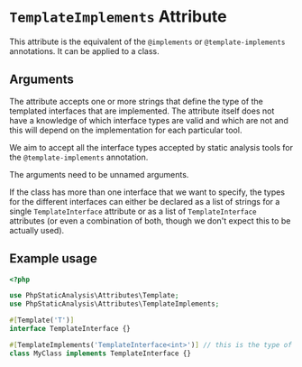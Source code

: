 # `TemplateImplements` Attribute

This attribute is the equivalent of the `@implements` or `@template-implements` annotations. It can be applied to a class.

## Arguments

The attribute accepts one or more strings that define the type of the templated interfaces that are implemented. The attribute itself does not have a knowledge of which interface types are valid and which are not and this will depend on the implementation for each particular tool.

We aim to accept all the interface types accepted by static analysis tools for the `@template-implements` annotation.

The arguments need to be unnamed arguments.

If the class has more than one interface that we want to specify, the types for the different interfaces can either be declared as a list of strings for a single `TemplateInterface` attribute or as a list of `TemplateInterface` attributes (or even a combination of both, though we don't expect this to be actually used).

## Example usage

```php
<?php

use PhpStaticAnalysis\Attributes\Template;
use PhpStaticAnalysis\Attributes\TemplateImplements;

#[Template('T')]
interface TemplateInterface {}

#[TemplateImplements('TemplateInterface<int>')] // this is the type of the implemented interface
class MyClass implements TemplateInterface {}
```
